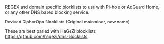 REGEX and domain specific blocklists to use with Pi-hole or AdGuard Home, or any other DNS based blocking service.

Revived CipherOps Blocklists (Original maintainer, new name)

These are best paried with HaGeZi blocklists: https://github.com/hagezi/dns-blocklists
